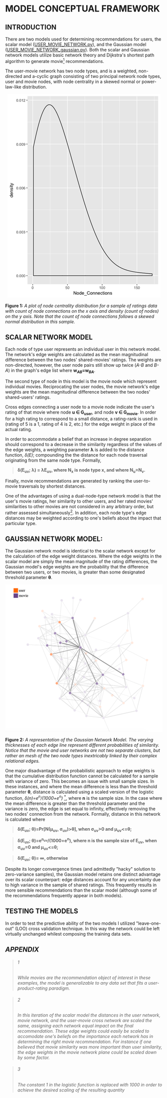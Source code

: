
# MODEL CONCEPTUAL FRAMEWORK 

## INTRODUCTION
There are two models used for determining recommendations for users, the scalar model ([USER_MOVIE_NETWORK.py](https://github.com/GregMurray30/recommendation_engines/blob/master/USER_MOVIE_NETWORK.py)), and the Gaussian model ([USER_MOVIE_NETWORK_gaussian.py](https://github.com/GregMurray30/recommendation_engines/blob/master/USER_MOVIE_NETWORK_gaussian.py)). Both the scalar  and Gaussian network models
utilize basic network theory and Dijkstra's shortest path algorithm to generate movie[<sup>1</sup>](#1) recommendations.

The user-movie network has two node types, and is a weighted, non-directed and a-cyclic graph consisting
of two principal network node types, user and movie nodes, with node centrality in a skewed normal or 
power-law-like distribution.

<p align="center">
  <img src="https://github.com/GregMurray30/recommendation_engines/blob/master/visualizations/node_dist.png" title="Node Distribution">
 </p>
 
**Figure 1:** *A plot of node centrality distribution for a sample of ratings data with count of node connections on the x axis and density (count of nodes) on the y axis. Note that the count of node connections follows a skewed normal distribution in this sample.*

## SCALAR NETWORK MODEL
Each node of type user represents an individual user in this network model. The network's edge weights are
calculated as the mean magnitudinal difference between the two nodes' shared-movies' ratings. The weights are
non-directed, however, the user node pairs still show up twice (*A-B* and *B-A*) 
in the graph's edge list where **w<sub>*AB*</sub>=w<sub>*BA*</sub>**.

The second type of node in this model is the movie node which represent individual movies. Reciprocating the user nodes, the
movie network's edge weights are the mean magnitudinal difference between the two nodes' shared-users'
ratings. 

Cross edges connecting a user node to a movie node indicate the user's rating of that movie
where node **u ∈ G<sub>user</sub>**, and node **v ∈ G<sub>movie</sub>**. In order for a high rating 
to correspond to a small distance, a rating-rank is used in (rating of 5 is a 1, rating of 4 
is 2, etc.) for the edge weight in place of the actual rating.

In order to accommodate a belief that an increase in degree separation should correspond to 
a decrease in the similarity regardless of the values of the edge weights, a weighting 
parameter **λ** is added to the distance function, *δ(E)*; compounding the the distance for each node traversal originating from the same node type. Formally, 
  
  > **δ(E<sub>uv</sub>; λ) = λE<sub>uv</sub>, where N<sub>x</sub> is node type x, and where N<sub>u</sub>=N<sub>v</sub>.**

Finally, movie recommendations are generated by ranking the user-to-movie traversals by shortest distances.

One of the advantages of using a dual-node-type network model is that the user's movie
ratings, her similarity to other users, and her rated movies' similarities to other
movies are not considered in any arbitrary order, but rather assessed simultaneously[<sup>2</sup>](#2). 
In addition, each node type's edge distances may be weighted according to one's beliefs about the impact 
that particular type.

## GAUSSIAN NETWORK MODEL:

The Gaussian network model is identical to the scalar network except for the calculation of the
edge weight distances. Where the edge weights in the scalar model are simply the mean magnitude
of the rating differences, the Gaussian model's edge weights are the probability that the
difference between two users, or two movies, is greater than some designated threshold parameter **θ**.

<p align="center">
  <img src="https://github.com/GregMurray30/recommendation_engines/blob/master/visualizations/network_ex.png" title="Network_Example">
 </p>
 
**Figure 2:** *A representation of the Gaussian Network Model. The varying thicknesses of each edge line represent different probabilities of similarity. Notice that the movie and user networks are not two separate clusters, but rather an mesh of the two node types inextricably linked by their complex relational edges.*
 
One major disadvantage of the probabilistic approach to edge weights is that the cumulative distribution function cannot be calculated for a sample with variance of zero. This becomes an issue with small sample sizes. In these instances, and 
where the mean difference is less than the threshold parameter **θ**, distance is calculated using a scaled version of the logistic function, *δ(n)=e<sup>n</sup>/(1000+e<sup>n</sup>)* [<sup>*</sup>](#3), where **n** is the sample size. In the case where the mean difference is greater than the threshold parameter and the variance is zero, the edge is set equal to infinity, effectively removing the two nodes' connection from the network. Formally, distance in this network is calculated where
  
  >**δ(E<sub>uv</sub>; θ)=Pr[N(μ<sub>uv</sub>, σ<sub>uv</sub>)>θ], when σ<sub>uv</sub>>0 and μ<sub>uv</sub><=θ;**
  
  >**δ(E<sub>uv</sub>; θ)=e<sup>n<sub>uv</uv></sup>/(1000+e<sup>n</sup>), where n is the sample size of E<sub>uv</sub>, when σ<sub>uv</sub>=0 and μ<sub>uv</sub><=θ;**
  
  >**δ(E<sub>uv</sub>; θ)= ∞, otherwise**

Despite its longer convergence times (and admittedly "hacky" solution to zero-variance samples), the Gaussian model retains one distinct advantage over its scalar counterpart: edge distances account for any uncertainty due to high variance in the sample of shared ratings. This frequently results in more sensible recommendations than the scalar model (although some of the recommendations frequently appear in both models). 

## TESTING THE MODELS
In order to test the predictive ability of the two models I utilized "leave-one-out" (LOO) cross validation technique. In this way the network could be left virtually unchanged whilest composing the training data sets. 

## *APPENDIX*
>###### 1
>*While movies are the recommendation object of interest in these examples, the model is generalizable to any data set that fits a user-product-rating paradigm.*

>###### 2
>*In this iteration of the scalar model the distances in the user network, movie network, and the
 user-movie cross network are scaled the same, assigning each network equal impact on the
 final recommendation. These edge weights could easily be scaled to accomodate one's
 beliefs on the importance each network has in determining the right movie recommendation.
 For instance if one believed that movie similarity was more important than user
 similarity, the edge weights in the movie network plane could be scaled down by some
 factor.*
 
 >###### 3
 >*The constant 1 in the logistic function is replaced with 1000 in order to achieve the desired scaling of the resulting quantity*
 

